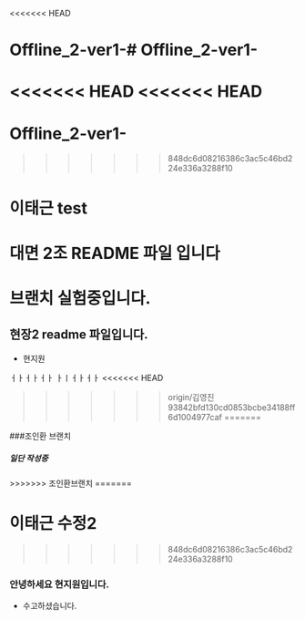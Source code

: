 <<<<<<< HEAD
# Offline_2-ver1-# Offline_2-ver1-
<<<<<<< HEAD
<<<<<<< HEAD
=======
# Offline_2-ver1-

>>>>>>> 848dc6d08216386c3ac5c46bd224e336a3288f10
# 이태근 test


# 대면 2조 README 파일 입니다
# 브랜치 실험중입니다. 


## 현장2 readme 파일입니다.
- 현지원


ㅓㅏㅓㅏㅓㅏ
ㅏㅣㅓㅏㅓㅏ
<<<<<<< HEAD
>>>>>>> origin/김영진
>>>>>>> 93842bfd130cd0853bcbe34188ff6d1004977caf
=======

###조인환 브랜치
<h5>일단 작성중</h5>
>>>>>>> 조인환브랜치
=======

# 이태근 수정2
>>>>>>> 848dc6d08216386c3ac5c46bd224e336a3288f10


### 안녕하세요 현지원입니다.
- 수고하셨습니다.